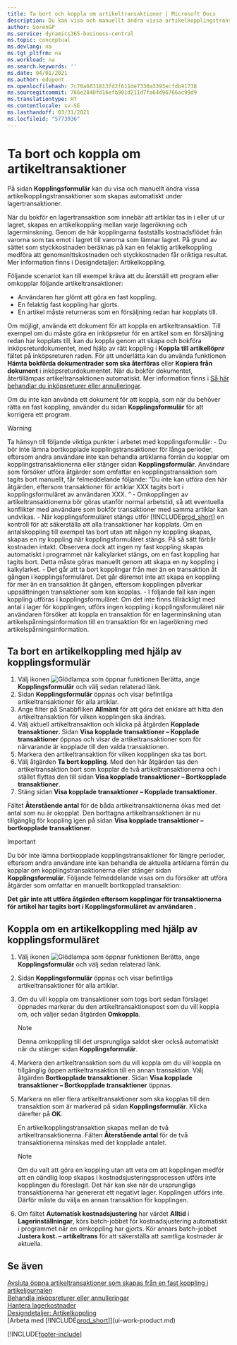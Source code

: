 ```yaml
---
title: Ta bort och koppla om artikeltransaktioner | Microsoft Docs
description: Du kan visa och manuellt ändra vissa artikelkopplingstransaktioner som skapas automatiskt under lagertransaktioner.
author: SorenGP
ms.service: dynamics365-business-central
ms.topic: conceptual
ms.devlang: na
ms.tgt_pltfrm: na
ms.workload: na
ms.search.keywords: ''
ms.date: 04/01/2021
ms.author: edupont
ms.openlocfilehash: 7c70a6031813fd2f611de7330a3393ecfdb91738
ms.sourcegitcommit: 766e2840fd16efb901d211d7fa64d96766ac99d9
ms.translationtype: HT
ms.contentlocale: sv-SE
ms.lasthandoff: 03/31/2021
ms.locfileid: "5773936"
---
```

# <a name="remove-and-reapply-item-ledger-entries"></a>Ta bort och koppla om artikeltransaktioner
På sidan **Kopplingsformulär** kan du visa och manuellt ändra vissa artikelkopplingstransaktioner som skapas automatiskt under lagertransaktioner.  

När du bokför en lagertransaktion som innebär att artiklar tas in i eller ut ur lagret, skapas en artikelkoppling mellan varje lagerökning och lagerminskning. Genom de här kopplingarna fastställs kostnadsflödet från varorna som tas emot i lagret till varorna som lämnar lagret. På grund av sättet som styckkostnaden beräknas på kan en felaktig artikelkoppling medföra att genomsnittskostnaden och styckkostnaden får oriktiga resultat. Mer information finns i Designdetaljer: Artikelkoppling.

Följande scenariot kan till exempel kräva att du återställ ett program eller omkopplar följande artikeltransaktioner:

- Användaren har glömt att göra en fast koppling.
- En felaktig fast koppling har gjorts.
- En artikel måste returneras som en försäljning redan har kopplats till.

Om möjligt, använda ett dokument för att koppla en artikeltransaktion. Till exempel om du måste göra en inköpsretur för en artikel som en försäljning redan har kopplats till, kan du koppla genom att skapa och bokföra inköpsreturdokumentet, med hjälp av rätt koppling i **Koppla till artikellöpnr** fältet på inköpsreturen raden. För att underlätta kan du använda funktionen **Hämta bokförda dokumentrader som ska återföras** eller **Kopiera från dokument** i inköpsreturdokumentet. När du bokför dokumentet, återtillämpas artikeltransaktionen automatiskt. Mer information finns i [Så här behandlar du inköpsreturer eller annulleringar](purchasing-how-process-purchase-returns-cancellations.md).

Om du inte kan använda ett dokument för att koppla, som när du behöver rätta en fast koppling, använder du sidan **Kopplingsformulär** för att korrigera ett program.

> [!Warning]  
> Ta hänsyn till följande viktiga punkter i arbetet med kopplingsformulär:
    - Du bör inte lämna bortkopplade kopplingstransaktioner för långa perioder, eftersom andra användare inte kan behandla artiklarna förrän du kopplar om kopplingstransaktionerna eller stänger sidan **Kopplingsformulär**. Användare som försöker utföra åtgärder som omfattar en kopplingstransaktion som tagits bort manuellt, får felmeddelande följande: ”Du inte kan utföra den här åtgärden, eftersom transaktioner för artiklar XXX tagits bort i kopplingsformuläret av användaren XXX. ”
    - Omkopplingen av artikeltransaktionerna bör göras utanför normal arbetstid, så att eventuella konflikter med användare som bokför transaktioner med samma artiklar kan undvikas.
    - När kopplingsformuläret stängs utför [!INCLUDE[prod_short](includes/prod_short.md)] en kontroll för att säkerställa att alla transaktioner har kopplats. Om en antalskoppling till exempel tas bort utan att någon ny koppling skapas, skapas en ny koppling när kopplingsformuläret stängs. På så sätt förblir kostnaden intakt. Observera dock att ingen ny fast koppling skapas automatiskt i programmet när kalkylarket stängs, om en fast koppling har tagits bort. Detta måste göras manuellt genom att skapa en ny koppling i kalkylarket.
    - Det går att ta bort kopplingar från mer än en transaktion åt gången i kopplingsformuläret. Det går däremot inte att skapa en koppling för mer än en transaktion åt gången, eftersom kopplingen påverkar uppsättningen transaktioner som kan kopplas.
    - I följande fall kan ingen koppling utföras i kopplingsformuläret: Om det inte finns tillräckligt med antal i lager för kopplingen, utförs ingen koppling i kopplingsformuläret när användaren försöker att koppla en transaktion för en lagerminskning utan artikelspårningsinformation till en transaktion för en lagerökning med artikelspårningsinformation.

## <a name="to-remove-an-item-application-by-using-the-application-worksheet"></a>Ta bort en artikelkoppling med hjälp av kopplingsformulär  
1.  Välj ikonen ![Glödlampa som öppnar funktionen Berätta](media/ui-search/search_small.png "Berätta vad du vill göra"), ange **Kopplingsformulär** och välj sedan relaterad länk.  
2.  Sidan **Kopplingsformulär** öppnas och visar befintliga artikeltransaktioner för alla artiklar.  
3.  Ange filter på Snabbfliken **Allmänt** för att göra det enklare att hitta den artikeltransaktion för vilken kopplingen ska ändras.  
4.  Välj aktuell artikeltransaktion och klicka på åtgärden **Kopplade transaktioner**. Sidan **Visa kopplade transaktioner – Kopplade transaktioner** öppnas och visar de artikeltransaktioner som för närvarande är kopplade till den valda transaktionen.  
5.  Markera den artikeltransaktion för vilken kopplingen ska tas bort.  
6.  Välj åtgärden **Ta bort koppling**. Med den här åtgärden tas den artikeltransaktion bort som kopplar de två artikeltransaktionerna och i stället flyttas den till sidan **Visa kopplade transaktioner – Bortkopplade transaktioner**.  
7.  Stäng sidan **Visa kopplade transaktioner – Kopplade transaktioner**.  

 Fältet **Återstående antal** för de båda artikeltransaktionerna ökas med det antal som nu är okopplat. Den borttagna artikeltransaktionen är nu tillgänglig för koppling igen på sidan **Visa kopplade transaktioner – bortkopplade transaktioner**.  

> [!IMPORTANT]  
>  Du bör inte lämna bortkopplade kopplingstransaktioner för längre perioder, eftersom andra användare inte kan behandla de aktuella artiklarna förrän du kopplar om kopplingstransaktionerna eller stänger sidan **Kopplingsformulär**. Följande felmeddelande visas om du försöker att utföra åtgärder som omfattar en manuellt bortkopplad transaktion:  
>   
>  **Det går inte att utföra åtgärden eftersom kopplingar för transaktionerna för artikel <item> har tagits bort i Kopplingsformuläret av användaren <user>.**  

## <a name="to-reapply-an-item-application-by-using-the-application-worksheet"></a>Koppla om en artikelkoppling med hjälp av kopplingsformuläret  
1.  Välj ikonen ![Glödlampa som öppnar funktionen Berätta](media/ui-search/search_small.png "Berätta vad du vill göra"), ange **Kopplingsformulär** och välj sedan relaterad länk.  
2.  Sidan **Kopplingsformulär** öppnas och visar befintliga artikeltransaktioner för alla artiklar.  
3.  Om du vill koppla om transaktioner som togs bort sedan förslaget öppnades markerar du den artikeltransaktionspost som du vill koppla om, och väljer sedan åtgärden **Omkoppla**.  

    > [!NOTE]  
    >  Denna omkoppling till det ursprungliga saldot sker också automatiskt när du stänger sidan **Kopplingsformulär**.  
4.  Markera den artikeltransaktion som du vill koppla om du vill koppla en tillgänglig öppen artikeltransaktion till en annan transaktion. Välj åtgärden **Bortkopplade transaktioner**. Sidan **Visa kopplade transaktioner – Bortkopplade transaktioner** öppnas.  
5.  Markera en eller flera artikeltransaktioner som ska kopplas till den transaktion som är markerad på sidan **Kopplingsformulär**. Klicka därefter på **OK**.  

     En artikelkopplingstransaktion skapas mellan de två artikeltransaktionerna. Fälten **Återstående antal** för de två transaktionerna minskas med det kopplade antalet.  

    > [!NOTE]  
    >  Om du valt att göra en koppling utan att veta om att kopplingen medför att en oändlig loop skapas i kostnadsjusteringsprocessen utförs inte kopplingen du föreslagit. Det här kan ske när de ursprungliga transaktionerna har genererat ett negativt lager. Kopplingen utförs inte. Därför måste du välja en annan transaktion för kopplingen.  
6.  Om fältet **Automatisk kostnadsjustering** har värdet **Alltid** i **Lagerinställningar**, körs batch-jobbet för kostnadsjustering automatiskt i programmet när en omkoppling har gjorts. Kör annars batch-jobbet **Justera kost. – artikeltrans** för att säkerställa att samtliga kostnader är aktuella.  

## <a name="see-also"></a>Se även  
[Avsluta öppna artikeltransaktioner som skapas från en fast koppling i artikeljournalen](finance-how-to-close-open-item-ledger-entries-resulting-from-fixed-application-in-the-item-journal.md)  
 [Behandla inköpsreturer eller annulleringar](purchasing-how-process-purchase-returns-cancellations.md)  
 [Hantera lagerkostnader](finance-manage-inventory-costs.md)   
 [Designdetaljer: Artikelkoppling](design-details-item-application.md)  
 [Arbeta med [!INCLUDE[prod_short](includes/prod_short.md)]](ui-work-product.md)


[!INCLUDE[footer-include](includes/footer-banner.md)]